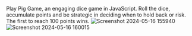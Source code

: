 Play Pig Game, an engaging dice game in JavaScript. Roll the dice, accumulate points and be strategic in deciding when to hold back or risk. The first to reach 100 points wins.
![Screenshot 2024-05-16 155940](https://github.com/LukaKljecanin/Pig-game/assets/134237820/64fd3e4f-d39d-4c49-92d7-ee0d5c2a8519)
![Screenshot 2024-05-16 160015](https://github.com/LukaKljecanin/Pig-game/assets/134237820/a7685653-2127-4098-af4f-3b233ffa07e2)
